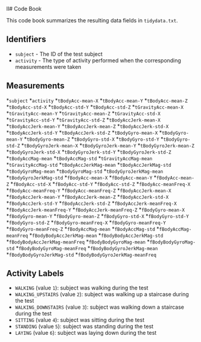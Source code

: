 II# Code Book

This code book summarizes the resulting data fields in `tidydata.txt`.

## Identifiers

* `subject` - The ID of the test subject
* `activity` - The type of activity performed when the corresponding measurements were taken

## Measurements

*`subject`
*`activity`
*`tBodyAcc-mean-X`
*`tBodyAcc-mean-Y`
*`tBodyAcc-mean-Z`
*`tBodyAcc-std-X`
*`tBodyAcc-std-Y`
*`tBodyAcc-std-Z`
*`tGravityAcc-mean-X`
*`tGravityAcc-mean-Y`
*`tGravityAcc-mean-Z`
*`tGravityAcc-std-X`
*`tGravityAcc-std-Y`
*`tGravityAcc-std-Z`
*`tBodyAccJerk-mean-X`
*`tBodyAccJerk-mean-Y`
*`tBodyAccJerk-mean-Z`
*`tBodyAccJerk-std-X`
*`tBodyAccJerk-std-Y`
*`tBodyAccJerk-std-Z`
*`tBodyGyro-mean-X`
*`tBodyGyro-mean-Y`
*`tBodyGyro-mean-Z`
*`tBodyGyro-std-X`
*`tBodyGyro-std-Y`
*`tBodyGyro-std-Z`
*`tBodyGyroJerk-mean-X`
*`tBodyGyroJerk-mean-Y`
*`tBodyGyroJerk-mean-Z`
*`tBodyGyroJerk-std-X`
*`tBodyGyroJerk-std-Y`
*`tBodyGyroJerk-std-Z`
*`tBodyAccMag-mean`
*`tBodyAccMag-std`
*`tGravityAccMag-mean`
*`tGravityAccMag-std`
*`tBodyAccJerkMag-mean`
*`tBodyAccJerkMag-std`
*`tBodyGyroMag-mean`
*`tBodyGyroMag-std`
*`tBodyGyroJerkMag-mean`
*`tBodyGyroJerkMag-std`
*`fBodyAcc-mean-X`
*`fBodyAcc-mean-Y`
*`fBodyAcc-mean-Z`
*`fBodyAcc-std-X`
*`fBodyAcc-std-Y`
*`fBodyAcc-std-Z`
*`fBodyAcc-meanFreq-X`
*`fBodyAcc-meanFreq-Y`
*`fBodyAcc-meanFreq-Z`
*`fBodyAccJerk-mean-X`
*`fBodyAccJerk-mean-Y`
*`fBodyAccJerk-mean-Z`
*`fBodyAccJerk-std-X`
*`fBodyAccJerk-std-Y`
*`fBodyAccJerk-std-Z`
*`fBodyAccJerk-meanFreq-X`
*`fBodyAccJerk-meanFreq-Y`
*`fBodyAccJerk-meanFreq-Z`
*`fBodyGyro-mean-X`
*`fBodyGyro-mean-Y`
*`fBodyGyro-mean-Z`
*`fBodyGyro-std-X`
*`fBodyGyro-std-Y`
*`fBodyGyro-std-Z`
*`fBodyGyro-meanFreq-X`
*`fBodyGyro-meanFreq-Y`
*`fBodyGyro-meanFreq-Z`
*`fBodyAccMag-mean`
*`fBodyAccMag-std`
*`fBodyAccMag-meanFreq`
*`fBodyBodyAccJerkMag-mean`
*`fBodyBodyAccJerkMag-std`
*`fBodyBodyAccJerkMag-meanFreq`
*`fBodyBodyGyroMag-mean`
*`fBodyBodyGyroMag-std`
*`fBodyBodyGyroMag-meanFreq`
*`fBodyBodyGyroJerkMag-mean`
*`fBodyBodyGyroJerkMag-std`
*`fBodyBodyGyroJerkMag-meanFreq`

## Activity Labels

* `WALKING` (value `1`): subject was walking during the test
* `WALKING_UPSTAIRS` (value `2`): subject was walking up a staircase during the test
* `WALKING_DOWNSTAIRS` (value `3`): subject was walking down a staircase during the test
* `SITTING` (value `4`): subject was sitting during the test
* `STANDING` (value `5`): subject was standing during the test
* `LAYING` (value `6`): subject was laying down during the test
